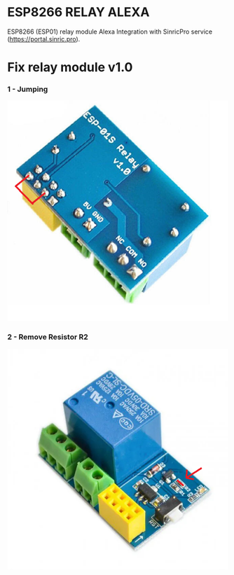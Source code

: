 # ESP8266 RELAY ALEXA
ESP8266 (ESP01) relay module Alexa Integration with SinricPro service (https://portal.sinric.pro).

# Fix relay module v1.0

### 1 - Jumping
![FIX 1](https://github.com/douglascarlini/esp01-relay-sinricpro/blob/main/esp01-relay-fix1.png?raw=true)

### 2 - Remove Resistor R2
![FIX 2](https://github.com/douglascarlini/esp01-relay-sinricpro/blob/main/esp01-relay-fix2.png?raw=true)

